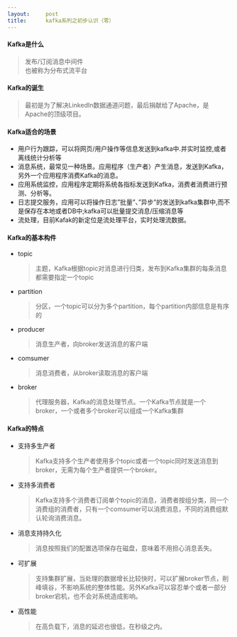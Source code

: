 ```yaml
---
layout:     post
title:      kafka系列之初步认识（零）
---
```

<div id="article_content" class="article_content clearfix csdn-tracking-statistics" data-pid="blog" data-mod="popu_307" data-dsm="post">
								            <div id="content_views" class="markdown_views prism-atom-one-dark">
							<!-- flowchart 箭头图标 勿删 -->
							<svg xmlns="http://www.w3.org/2000/svg" style="display: none;"><path stroke-linecap="round" d="M5,0 0,2.5 5,5z" id="raphael-marker-block" style="-webkit-tap-highlight-color: rgba(0, 0, 0, 0);"></path></svg>
							<h4 id="kafka是什么">Kafka是什么</h4>

<blockquote>
  <p>发布/订阅消息中间件 <br>
  也被称为分布式流平台</p>
</blockquote>



<h4 id="kafka的诞生">Kafka的诞生</h4>

<blockquote>
  <p>最初是为了解决LinkedIn数据通道问题，最后捐献给了Apache，是Apache的顶级项目。</p>
</blockquote>



<h4 id="kafka适合的场景">Kafka适合的场景</h4>

<ul>
<li>用户行为跟踪，可以将网页/用户操作等信息发送到kafka中.并实时监控,或者离线统计分析等</li>
<li>消息系统，最常见一种场景。应用程序（生产者）产生消息，发送到Kafka，另外一个应用程序消费Kafka的消息。</li>
<li>应用系统监控，应用程序定期将系统各指标发送到Kafka，消费者消费进行预测、分析等。</li>
<li>日志提交服务，应用可以将操作日志”批量”、”异步”的发送到kafka集群中,而不是保存在本地或者DB中;kafka可以批量提交消息/压缩消息等</li>
<li>流处理，目前Kafak的新定位是流处理平台，实时处理流数据。</li>
</ul>



<h4 id="kafka的基本构件">Kafka的基本构件</h4>

<ul>
<li><p>topic</p>

<blockquote>
  <p>主题，Kafka根据topic对消息进行归类，发布到Kafka集群的每条消息都需要指定一个topic</p>
</blockquote></li>
<li><p>partition</p>

<blockquote>
  <p>分区，一个topic可以分为多个partition，每个partition内部信息是有序的</p>
</blockquote></li>
<li><p>producer</p>

<blockquote>
  <p>消息生产者，向broker发送消息的客户端</p>
</blockquote></li>
<li><p>comsumer</p>

<blockquote>
  <p>消息消费者，从broker读取消息的客户端</p>
</blockquote></li>
<li><p>broker</p>

<blockquote>
  <p>代理服务器，Kafka的消息处理节点。一个Kafka节点就是一个broker，一个或者多个broker可以组成一个Kafka集群</p>
</blockquote></li>
</ul>

<h4 id="kafka的特点">Kafka的特点</h4>

<ul>
<li><p>支持多生产者</p>

<blockquote>
  <p>Kafka支持多个生产者使用多个topic或者一个topic同时发送消息到broker，无需为每个生产者提供一个broker。</p>
</blockquote></li>
<li><p>支持多消费者</p>

<blockquote>
  <p>Kafka支持多个消费者订阅单个topic的消息，消费者按组分类，同一个消费组的消费者，只有一个comsumer可以消费消息，不同的消费组默认轮询消费消息。</p>
</blockquote></li>
<li><p>消息支持持久化</p>

<blockquote>
  <p>消息按照我们的配置选项保存在磁盘，意味着不用担心消息丢失。</p>
</blockquote></li>
<li><p>可扩展</p>

<blockquote>
  <p>支持集群扩展，当处理的数据增长比较快时，可以扩展broker节点，削峰填谷，不影响系统的整体性能。另外Kafka可以容忍单个或者一部分broker宕机，也不会对系统造成影响。</p>
</blockquote></li>
<li><p>高性能</p>

<blockquote>
  <p>在高负载下，消息的延迟也很低，在秒级之内。</p>
</blockquote></li>
</ul>            </div>
						<link href="https://csdnimg.cn/release/phoenix/mdeditor/markdown_views-9e5741c4b9.css" rel="stylesheet">
                </div>